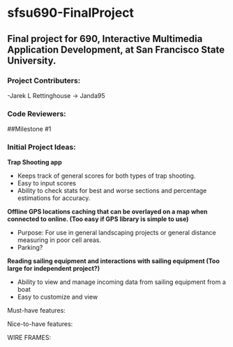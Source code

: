 # sfsu690-FinalProject
## Final project for 690, Interactive Multimedia Application Development, at San Francisco State University. 

### Project Contributers:
-Jarek L Rettinghouse -> Janda95

### Code Reviewers:


##Milestone #1

### Initial Project Ideas:
**Trap Shooting app**

- Keeps track of general scores for both types of trap shooting.
- Easy to input scores
- Ability to check stats for best and worse sections and percentage estimations for accuracy.


**Offline GPS locations caching that can be overlayed on a map when connected to online. (Too easy if GPS library is simple to use)**

  -  Purpose: For use in general landscaping projects or general distance measuring in poor cell areas.
  -  Parking?
  
  
**Reading sailing equipment and interactions with sailing equipment (Too large for independent project?)**

  - Ability to view and manage incoming data from sailing equipment from a boat
  - Easy to customize and view
  

Must-have features:


Nice-to-have features:



WIRE FRAMES:




